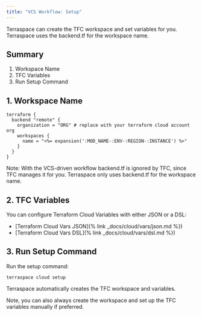 ```yaml
---
title: "VCS Workflow: Setup"
---
```


Terraspace can create the TFC workspace and set variables for you. Terraspace uses the backend.tf for the workspace name.

## Summary

1. Workspace Name
2. TFC Variables
3. Run Setup Command

## 1. Workspace Name

```hcl
terraform {
  backend "remote" {
    organization = "ORG" # replace with your terraform cloud account org
    workspaces {
      name = "<%= expansion(':MOD_NAME-:ENV-:REGION-:INSTANCE') %>"
    }
  }
}
```

Note: With the VCS-driven workflow backend.tf is ignored by TFC, since TFC manages it for you. Terraspace only uses backend.tf for the workspace name.

## 2. TFC Variables

You can configure Terraform Cloud Variables with either JSON or a DSL:

* [Terraform Cloud Vars JSON](% link _docs/cloud/vars/json.md %})
* [Terraform Cloud Vars DSL](% link _docs/cloud/vars/dsl.md %})

## 3. Run Setup Command

Run the setup command:

    terraspace cloud setup

Terraspace automatically creates the TFC workspace and variables.

Note, you can also always create the workspace and set up the TFC variables manually if preferred.
